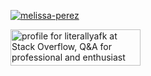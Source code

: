 <p align="left"> <a href="https://github.com/ryo-ma/github-profile-trophy"><img src="https://github-profile-trophy.vercel.app/?username=melissa-perez&theme=oldie" alt="melissa-perez" /></a> </p>
<a href="https://stackoverflow.com/users/7916443/literallyafk"><img src="https://stackoverflow.com/users/flair/7916443.png" width="208" height="58" alt="profile for literallyafk at Stack Overflow, Q&amp;A for professional and enthusiast programmers" title="profile for literallyafk at Stack Overflow, Q&amp;A for professional and enthusiast programmers"></a>
